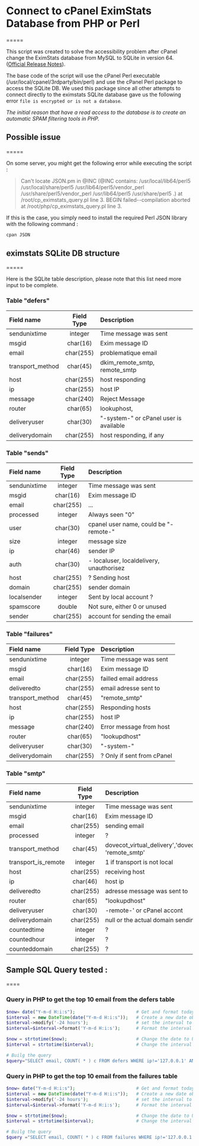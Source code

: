 # Connect to cPanel EximStats Database from PHP or Perl 
=====

This script was created to solve the accessibility problem after cPanel change the EximStats database from MySQL to SQLite in version 64. ([Official Release Notes](https://documentation.cpanel.net/display/64Docs/64+Release+Notes)). 

The base code of the script will use the cPanel Perl executable (/usr/local/cpanel/3rdparty/bin/perl) and use the cPanel Perl package to access the SQLite DB. We used this package since all other attempts to connect directly to the eximstats SQLite database gave us the following error `file is encrypted or is not a database`. 

_The initial reason that have a read access to the database is to create an automatic SPAM filtering tools in PHP._ 

## Possible issue
=====

On some server, you might get the following error while executing the script : 

> Can't locate JSON.pm in @INC (@INC contains: /usr/local/lib64/perl5 /usr/local/share/perl5 /usr/lib64/perl5/vendor_perl /usr/share/perl5/vendor_perl /usr/lib64/perl5 /usr/share/perl5 .) at /root/cp_eximstats_query.pl line 3.
> BEGIN failed--compilation aborted at /root/php/cp_eximstats_query.pl line 3.

If this is the case, you simply need to install the required Perl JSON library with the following command : 
```bash
cpan JSON
```

## eximstats SQLite DB structure
=====

Here is the SQLite table description, please note that this list need more input to be complete.

### Table "defers"

| Field name        | Field Type | Description                            |
|:----------------- |:----------:|:---------------------------------------|
| sendunixtime      | integer    | Time message was sent                  |
| msgid             | char(16)   | Exim message ID                        |
| email             | char(255)	 | problematique email                    |
| transport\_method |  char(45)  | dkim\_remote\_smtp, remote\_smtp       |
| host              | char(255)  | host responding                        |
| ip                | char(255)  | host IP                                |
| message           | char(240)  | Reject Message                         |
| router            | char(65)   | lookuphost,                            |
| deliveryuser      | char(30)   | "-system-" or cPanel user is available |
| deliverydomain    | char(255)  | host responding, if any                |


### Table "sends"

| Field name   | Field Type | Description                              |
|:------------ |:----------:|:-----------------------------------------|
| sendunixtime | integer    | Time message was sent                    | 
| msgid        | char(16)   | Exim message ID                          |
| email        | char(255)  | ...                                      |
| processed    | integer    | Always seen "0"                          |
| user         | char(30)   | cpanel user name, could be "-remote-"    |
| size         | integer    | message size                             |
| ip           | char(46)   | sender IP                                |
| auth         | char(30)   | - localuser, localdelivery, unauthorisez |
| host         | char(255)  | ? Sending host                           |
| domain       | char(255)  | sender domain                            |
| localsender  | integer    | Sent by local account ?                  |
| spamscore    | double     | Not sure, either 0 or unused             |
| sender       | char(255)  | account for sending the email            |

### Table "failures"

| Field name        | Field Type | Description                |
|:----------------- |:----------:|:---------------------------|
| sendunixtime      | integer    | Time message was sent      | 
| msgid             | char(16)   | Exim message ID            |
| email             | char(255)  | failled email address      |
| deliveredto       | char(255)  | email adresse sent to      |
| transport\_method | char(45)   | "remote_smtp"              |
| host              | char(255)  | Responding hosts           |
| ip                | char(255)  | host IP                    |
| message           | char(240)  | Error message from host    |
| router            | char(65)   | "lookupdhost"              |
| deliveryuser      | char(30)   | "-system-"                 |
| deliverydomain    | char(255)  | ? Only if sent from cPanel |

### Table "smtp"

| Field name            | Field Type | Description                                                 |
|:--------------------- |:----------:|:------------------------------------------------------------|
| sendunixtime          | integer    | Time message was sent                                       | 
| msgid                 | char(16)   | Exim message ID                                             |
| email                 | char(255)  | sending email                                               |
| processed             | integer    | ?                                                           |
| transport\_method     | char(45)   | dovecot_virtual_delivery','dovecot_delivery', 'remote_smtp' |
| transport\_is\_remote | integer    | 1 if transport is not local                                 |
| host                  | char(255)  | receiving host                                              |
| ip                    | char(46)   | host ip                                                     |
| deliveredto           | char(255)  | adresse message was sent to                                 |
| router                | char(65)   | "lookupdhost"                                               |
| deliveryuser          | char(30)   | -remote-' or cPanel accont                                  |
| deliverydomain        | char(255)  | null or the actual domain sending                           |
| countedtime           | integer    | ?                                                           |
| countedhour           | integer    | ?                                                           |
| counteddomain         | char(255)  | ?                                                           |


## Sample SQL Query tested :
====

### Query in PHP to get the top 10 email from the defers table

```php
$now= date("Y-m-d H:i:s");                       # Get and format today's date
$interval = new DateTime(date("Y-m-d H:i:s"));   # Create a new date object
$interval->modify('-24 hours');                  # set the interval to 24 hours
$interval=$interval->format('Y-m-d H:i:s');      # Format the interval date

$now = strtotime($now);                          # Change the date to Unix format
$interval = strtotime($interval);                # Change the interval date to unix format

# Builg the query
$query="SELECT email, COUNT( * ) c FROM defers WHERE ip!='127.0.0.1' AND sendunixtime BETWEEN  '$interval' AND '$now' GROUP BY email ORDER BY c DESC LIMIT 10";
```

### Query in PHP to get the top 10 email from the failures table

```php
$now= date("Y-m-d H:i:s");                       # Get and format today's date
$interval = new DateTime(date("Y-m-d H:i:s"));   # Create a new date object
$interval->modify('-24 hours');                  # set the interval to 24 hours
$interval=$interval->format('Y-m-d H:i:s');      # Format the interval date

$now = strtotime($now);                          # Change the date to Unix format
$interval = strtotime($interval);                # Change the interval date to unix format

# Builg the query
$query ="SELECT email, COUNT( * ) c FROM failures WHERE ip!='127.0.0.1' AND sendunixtime BETWEEN  '$interval' AND '$now' GROUP BY email ORDER BY c DESC LIMIT 10";
```